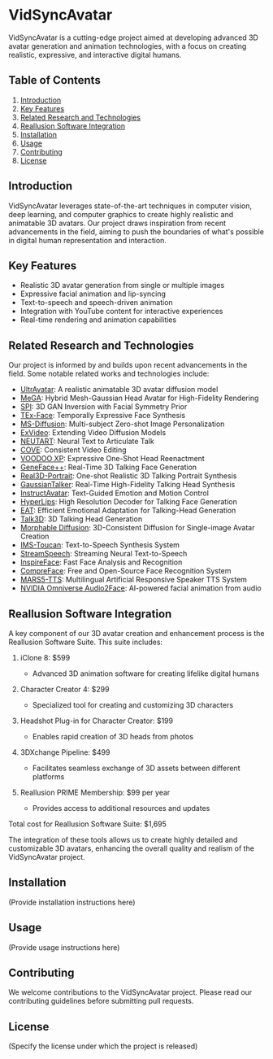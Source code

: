 # VidSyncAvatar

VidSyncAvatar is a cutting-edge project aimed at developing advanced 3D avatar generation and animation technologies, with a focus on creating realistic, expressive, and interactive digital humans.

## Table of Contents

1. [Introduction](#introduction)
2. [Key Features](#key-features)
3. [Related Research and Technologies](#related-research-and-technologies)
4. [Reallusion Software Integration](#reallusion-software-integration)
5. [Installation](#installation)
6. [Usage](#usage)
7. [Contributing](#contributing)
8. [License](#license)

## Introduction

VidSyncAvatar leverages state-of-the-art techniques in computer vision, deep learning, and computer graphics to create highly realistic and animatable 3D avatars. Our project draws inspiration from recent advancements in the field, aiming to push the boundaries of what's possible in digital human representation and interaction.

## Key Features

- Realistic 3D avatar generation from single or multiple images
- Expressive facial animation and lip-syncing
- Text-to-speech and speech-driven animation
- Integration with YouTube content for interactive experiences
- Real-time rendering and animation capabilities

## Related Research and Technologies

Our project is informed by and builds upon recent advancements in the field. Some notable related works and technologies include:

- [UltrAvatar](https://arxiv.org/abs/2401.11078): A realistic animatable 3D avatar diffusion model
- [MeGA](https://arxiv.org/abs/2404.19026): Hybrid Mesh-Gaussian Head Avatar for High-Fidelity Rendering
- [SPI](https://github.com/FeiiYin/SPI): 3D GAN Inversion with Facial Symmetry Prior
- [TEx-Face](https://sxl142.github.io/TEx-Face/): Temporally Expressive Face Synthesis
- [MS-Diffusion](https://github.com/MS-Diffusion/MS-Diffusion): Multi-subject Zero-shot Image Personalization
- [ExVideo](https://arxiv.org/abs/2406.14130): Extending Video Diffusion Models
- [NEUTART](https://github.com/g-milis/NEUTART): Neural Text to Articulate Talk
- [COVE](https://github.com/wangjiangshan0725/COVE): Consistent Video Editing
- [VOODOO XP](https://arxiv.org/abs/2405.16204): Expressive One-Shot Head Reenactment
- [GeneFace++](https://github.com/yerfor/GeneFacePlusPlus): Real-Time 3D Talking Face Generation
- [Real3D-Portrait](https://real3dportrait.github.io/): One-shot Realistic 3D Talking Portrait Synthesis
- [GaussianTalker](https://github.com/KU-CVLAB/gaussiantalker): Real-Time High-Fidelity Talking Head Synthesis
- [InstructAvatar](https://github.com/wangyuchi369/InstructAvatar): Text-Guided Emotion and Motion Control
- [HyperLips](https://github.com/semchan/HyperLips): High Resolution Decoder for Talking Face Generation
- [EAT](https://github.com/yuangan/EAT_code): Efficient Emotional Adaptation for Talking-Head Generation
- [Talk3D](https://github.com/KU-CVLAB/Talk3D): 3D Talking Head Generation
- [Morphable Diffusion](https://github.com/jmanhype/morphablediffusion): 3D-Consistent Diffusion for Single-image Avatar Creation
- [IMS-Toucan](https://github.com/DigitalPhonetics/IMS-Toucan): Text-to-Speech Synthesis System
- [StreamSpeech](https://github.com/ictnlp/streamspeech): Streaming Neural Text-to-Speech
- [InspireFace](https://github.com/deepinsight/insightface/tree/master/cpp-package/inspireface): Fast Face Analysis and Recognition
- [CompreFace](https://github.com/exadel-inc/CompreFace): Free and Open-Source Face Recognition System
- [MARS5-TTS](https://github.com/Camb-ai/MARS5-TTS): Multilingual Artificial Responsive Speaker TTS System
- [NVIDIA Omniverse Audio2Face](https://docs.omniverse.nvidia.com/audio2face/latest/index.html): AI-powered facial animation from audio

## Reallusion Software Integration

A key component of our 3D avatar creation and enhancement process is the Reallusion Software Suite. This suite includes:

1. iClone 8: $599
   - Advanced 3D animation software for creating lifelike digital humans

2. Character Creator 4: $299
   - Specialized tool for creating and customizing 3D characters

3. Headshot Plug-in for Character Creator: $199
   - Enables rapid creation of 3D heads from photos

4. 3DXchange Pipeline: $499
   - Facilitates seamless exchange of 3D assets between different platforms

5. Reallusion PRIME Membership: $99 per year
   - Provides access to additional resources and updates

Total cost for Reallusion Software Suite: $1,695

The integration of these tools allows us to create highly detailed and customizable 3D avatars, enhancing the overall quality and realism of the VidSyncAvatar project.

## Installation

(Provide installation instructions here)

## Usage

(Provide usage instructions here)

## Contributing

We welcome contributions to the VidSyncAvatar project. Please read our contributing guidelines before submitting pull requests.

## License

(Specify the license under which the project is released)
